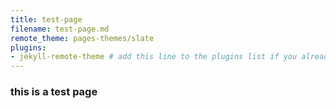 ```yaml
---
title: test-page
filename: test-page.md
remote_theme: pages-themes/slate
plugins:
- jekyll-remote-theme # add this line to the plugins list if you already have one
---
```


### this is a test page